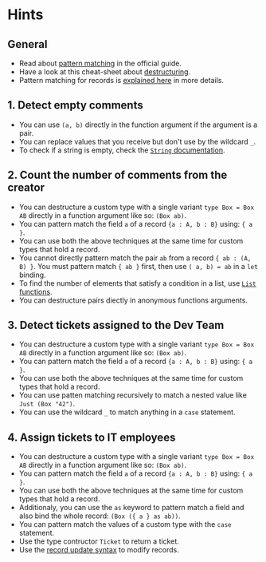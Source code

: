 # Hints

## General

- Read about [pattern matching][pattern-matching] in the official guide.
- Have a look at this cheat-sheet about [destructuring][destructuring].
- Pattern matching for records is [explained here][records-pattern-matching] in more details.

## 1. Detect empty comments

- You can use `(a, b)` directly in the function argument if the argument is a pair.
- You can replace values that you receive but don't use by the wildcard `_`.
- To check if a string is empty, check the [`String` documentation][string-docs].

## 2. Count the number of comments from the creator

- You can destructure a custom type with a single variant `type Box = Box AB` directly in a function argument like so: `(Box ab)`.
- You can pattern match the field `a` of a record `{a : A, b : B}` using: `{ a }`.
- You can use both the above techniques at the same time for custom types that hold a record.
- You cannot directly pattern match the pair `ab` from a record `{ ab : (A, B) }`. You must pattern match `{ ab }` first, then use `( a, b) = ab` in a `let` binding.
- To find the number of elements that satisfy a condition in a list, use [`List` functions][list-docs].
- You can destructure pairs diectly in anonymous functions arguments.

## 3. Detect tickets assigned to the Dev Team

- You can destructure a custom type with a single variant `type Box = Box AB` directly in a function argument like so: `(Box ab)`.
- You can pattern match the field `a` of a record `{a : A, b : B}` using: `{ a }`.
- You can use both the above techniques at the same time for custom types that hold a record.
- You can use patten matching recursively to match a nested value like `Just (Box "42")`.
- You can use the wildcard `_` to match anything in a `case` statement. 

## 4. Assign tickets to IT employees

- You can destructure a custom type with a single variant `type Box = Box AB` directly in a function argument like so: `(Box ab)`.
- You can pattern match the field `a` of a record `{a : A, b : B}` using: `{ a }`.
- You can use both the above techniques at the same time for custom types that hold a record.
- Additionaly, you can use the `as` keyword to pattern match a field and also bind the whole record: `(Box ({ a } as ab))`.
- You can pattern match the values of a custom type with the `case` statement.
- Use the type contructor `Ticket` to return a ticket.
- Use the [record update syntax][record-update] to modify records.

[pattern-matching]: https://guide.elm-lang.org/types/pattern_matching.html
[destructuring]: https://gist.github.com/yang-wei/4f563fbf81ff843e8b1e
[records-pattern-matching]: https://elm-lang.org/docs/records#pattern-matching
[string-docs]: https://package.elm-lang.org/packages/elm/core/latest/String
[list-docs]: https://package.elm-lang.org/packages/elm/core/latest/List
[record-update]: https://elm-lang.org/docs/records#updating-records